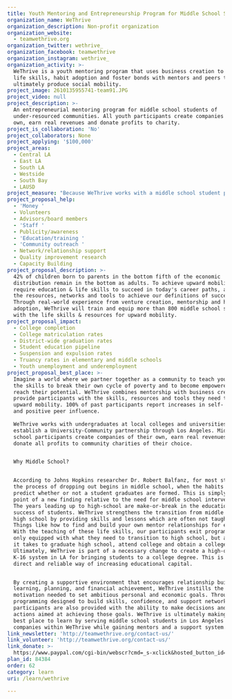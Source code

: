 ```yaml
---
title: Youth Mentoring and Entrepreneurship Program for Middle School Students
organization_name: WeThrive
organization_description: Non-profit organization
organization_website:
  - teamwethrive.org
organization_twitter: wethrive_
organization_facebook: teamwethrive
organization_instagram: wethrive_
organization_activity: >-
  WeThrive is a youth mentoring program that uses business creation to teach
  life skills, habit adoption and foster bonds with mentors and peers to
  ultimately produce social mobility.
project_image: 2610135955741-team91.JPG
project_video: null
project_description: >-
  An entrepreneurial mentoring program for middle school students of
  under-resourced communities. All youth participants create companies of their
  own, earn real revenues and donate profits to charity.
project_is_collaboration: 'No'
project_collaborators: None
project_applying: '$100,000'
project_areas:
  - Central LA
  - East LA
  - South LA
  - Westside
  - South Bay
  - LAUSD
project_measure: "Because WeThrive works with a middle school student population, that does not graduate high school until 4 years later, our outcomes are more long-term. We have listed long-term outcomes, short-term preconditions and accompanying thresholds, which we measure success with.\nYouth obtain interpersonal skills for communicating and interacting effectively with others\nAchieved when:  \n* Program graduates achieve a successful score on interpersonal skills assessment tool \n* Program participants successfully communicate with various external participants in WeThrive (i.e. supplier, client, customer, etc.) each semester\nYouth obtain personal skills for developing personal agency, self-awareness, and the ability to self-manage\nAchieved when:  \n* Program graduates achieve a successful score on personal skills assessment tool(s)\n* Program participants complete at least 60% of their learning log assignments\nYouth have strong self-esteem\nAchieved when: \n* Program graduates achieve a successful score on a self-esteem assessment tool\nLong Term:\nCollege completion: 95% of WeThrive participants\n\LCollege attendance rates\L: 95% of WeThrive participants\nDistrict-wide graduation rates\L: 95% of WeThrive participants"
project_proposal_help:
  - 'Money '
  - Volunteers
  - Advisors/board members
  - 'Staff '
  - Publicity/awareness
  - 'Education/training '
  - 'Community outreach '
  - Network/relationship support
  - Quality improvement research
  - Capacity Building
project_proposal_description: >-
  42% of children born to parents in the bottom fifth of the economic
  distribution remain in the bottom as adults. To achieve upward mobility, we
  require education & life skills to succeed in today's career paths, as well as
  the resources, networks and tools to achieve our definitions of success.
  Through real-world experience from venture creation, mentorship and habit
  adoption, WeThrive will train and equip more than 800 middle school students
  with the life skills & resources for upward mobility.
project_proposal_impact:
  - College completion
  - College matriculation rates
  - District-wide graduation rates
  - Student education pipeline
  - Suspension and expulsion rates
  - Truancy rates in elementary and middle schools
  - Youth unemployment and underemployment
project_proposal_best_place: >-
  Imagine a world where we partner together as a community to teach young people
  the skills to break their own cycle of poverty and to become empowered to
  reach their potential. WeThrive combines mentorship with business creation to
  provide participants with the skills, resources and tools they need to achieve
  upward mobility. 100% of past participants report increases in self- agency
  and positive peer influence.
   
  WeThrive works with undergraduates at local colleges and universities to
  establish a University-Community partnership through Los Angeles. Middle
  school participants create companies of their own, earn real revenues and
  donate all profits to community charities of their choice.


  Why Middle School?


  According to Johns Hopkins researcher Dr. Robert Balfanz, for most students,
  the process of dropping out begins in middle school, when the habits that
  predict whether or not a student graduates are formed. This is simply one data
  point of a new finding relative to the need for middle school interventions.
  The years leading up to high-school are make-or-break in the educational
  success of students. WeThrive strengthens the transition from middle school to
  high school by providing skills and lessons which are often not taught at all.
  Things like how to find and build your own mentor relationships for example.
  With the teaching of these life skills, our participants exit programming not
  only equipped with what they need to transition to high school, but also what
  it takes to graduate high school, attend college and obtain a college degree.
  Ultimately, WeThrive is part of a necessary change to create a high-quality
  K-16 system in LA for bringing students to a college degree. This is the most
  direct and reliable way of increasing educational capital. 


  By creating a supportive environment that encourages relationship building,
  learning, planning, and financial achievement, WeThrive instills the drive and
  motivation needed to set ambitious personal and economic goals. Through
  programming designed to build skills, confidence, and support networks,
  participants are also provided with the ability to make decisions and take
  actions aimed at achieving those goals. WeThrive is ultimately making LA the
  best place to learn by serving middle school students in Los Angeles who build
  companies within WeThrive while gaining mentors and a support system.
link_newsletter: 'http://teamwethrive.org/contact-us/'
link_volunteer: 'http://teamwethrive.org/contact-us/'
link_donate: >-
  https://www.paypal.com/cgi-bin/webscr?cmd=_s-xclick&hosted_button_id=8DS2ULSLPQCDY
plan_id: 84384
order: 62
category: learn
uri: /learn/wethrive

---
```


